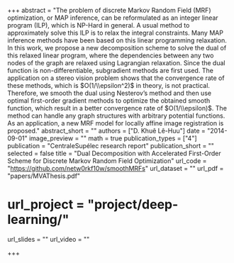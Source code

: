 +++
abstract = "The problem of discrete Markov Random Field (MRF) optimization, or MAP inference, can be reformulated as an integer linear program (ILP), which is NP-Hard in general. A usual method to approximately solve this ILP is to relax the integral constraints. Many MAP inference methods have been based on this linear programming relaxation. In this work, we propose a new decomposition scheme to solve the dual of this relaxed linear program, where the dependencies between any two nodes of the graph are relaxed using Lagrangian relaxation. Since the dual function is non-differentiable, subgradient methods are first used. The application on a stereo vision problem shows that the convergence rate of these methods, which is $O(1/\\epsilon^2)$ in theory, is not practical. Therefore, we smooth the dual using Nesterov’s method and then use optimal first-order gradient methods to optimize the obtained smooth function, which result in a better convergence rate of $O(1/\\epsilon)$. The method can handle any graph structures with arbitrary potential functions. As an application, a new MRF model for locally affine image registration is proposed."
abstract_short = ""
authors = ["D. Khuê Lê-Huu"]
date = "2014-09-01"
image_preview = ""
math = true
publication_types = ["4"]
publication = "CentraleSupélec research report"
publication_short = ""
selected = false
title = "Dual Decomposition with Accelerated First-Order Scheme for Discrete Markov Random Field Optimization"
url_code = "https://github.com/netw0rkf10w/smoothMRFs"
url_dataset = ""
url_pdf = "papers/MVAThesis.pdf"
# url_project = "project/deep-learning/"
url_slides = ""
url_video = ""

+++
